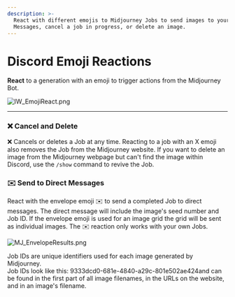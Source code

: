 ```yaml
---
description: >-
  React with different emojis to Midjourney Jobs to send images to your Direct
  Messages, cancel a job in progress, or delete an image.
---
```


# Discord Emoji Reactions

**React** to a generation with an emoji to trigger actions from the Midjourney Bot.

![IW\_EmojiReact.png](https://cdn.document360.io/3040c2b6-fead-4744-a3a9-d56d621c6c7e/Images/Documentation/IW\_EmojiReact.png)

***

### ❌ Cancel and Delete <a href="#cancel-and-delete" id="cancel-and-delete"></a>

❌ Cancels or deletes a Job at any time. Reacting to a job with an X emoji also removes the Job from the Midjourney website. If you want to delete an image from the Midjourney webpage but can't find the image within Discord, use the `/show` command to revive the Job.

### ✉️ Send to Direct Messages <a href="#send-to-direct-messages" id="send-to-direct-messages"></a>

React with the envelope emoji ✉️ to send a completed Job to direct messages. The direct message will include the image's seed number and Job ID. If the envelope emoji is used for an image grid the grid will be sent as individual images. The ✉️ reaction only works with your own Jobs.

![MJ\_EnvelopeResults.png](https://cdn.document360.io/3040c2b6-fead-4744-a3a9-d56d621c6c7e/Images/Documentation/MJ\_EnvelopeResults.png)

Job IDs are unique identifiers used for each image generated by Midjourney.\
Job IDs look like this: 9333dcd0-681e-4840-a29c-801e502ae424and can be found in the first part of all image filenames, in the URLs on the website, and in an image's filename.

